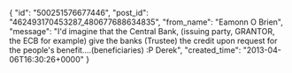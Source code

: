  {
   "id": "500251576677446",
   "post_id": "462493170453287_480677688634835",
   "from_name": "Eamonn O Brien",
   "message": "I'd imagine that the Central Bank, (issuing party, GRANTOR, the ECB for example) give the banks (Trustee) the credit upon request for the people's benefit....(beneficiaries) :P Derek",
   "created_time": "2013-04-06T16:30:26+0000"
 }
